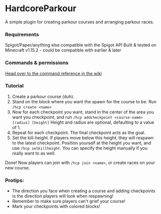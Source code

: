 # HardcoreParkour
A simple plugin for creating parkour courses and arranging parkour races.

### Requirements
Spigot/Paper/anything else compatible with the Spigot API
Built & tested on Minecraft v1.15.2 - could be compatible with earlier & later

### Commands & permissions
[Head over to the command reference in the wiki](https://github.com/SondreKindem/HardcoreParkour/wiki/Command-reference)

### Tutorial
1. Create a parkour course (duh).
2. Stand on the block where you want the spawn for the course to be. Run `/hcp create <name>`
3. Now for each checkpoint you want, stand in the center of the area you want you checkpoint, and run `/hcp addcheckpoint <course-name> [radius] [height]` Height and radius are optional, defaulting to a value of 1.
4. Repeat for each checkpoint. The final checkpoint acts as the goal.
5. Set the kill-height. If players move below this height, they will respawn to the latest checkpoint. Position yourself at the height you want, and use `/hcp setkillheight`. You can specify the height manually if you really want to as well.

Done! Now players can join with `/hcp join <name>`, or create races on your new course.

### Protips:
* The direction you face when creating a course and adding checkpoints is the direction players will look when respawning!
* Remember to make sure players can't grief your course!
* Mark your checkpoints with colored blocks!
